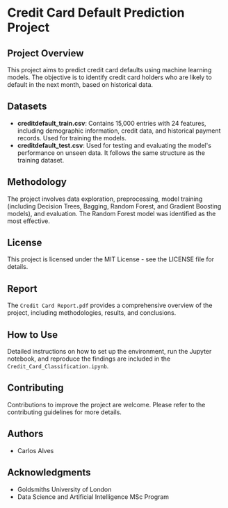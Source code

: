 # Credit Card Default Prediction Project

## Project Overview
This project aims to predict credit card defaults using machine learning models. The objective is to identify credit card holders who are likely to default in the next month, based on historical data.

## Datasets
- **creditdefault_train.csv**: Contains 15,000 entries with 24 features, including demographic information, credit data, and historical payment records. Used for training the models.
- **creditdefault_test.csv**: Used for testing and evaluating the model's performance on unseen data. It follows the same structure as the training dataset.

## Methodology
The project involves data exploration, preprocessing, model training (including Decision Trees, Bagging, Random Forest, and Gradient Boosting models), and evaluation. The Random Forest model was identified as the most effective.

## License
This project is licensed under the MIT License - see the LICENSE file for details.

## Report
The `Credit Card Report.pdf` provides a comprehensive overview of the project, including methodologies, results, and conclusions.

## How to Use
Detailed instructions on how to set up the environment, run the Jupyter notebook, and reproduce the findings are included in the `Credit_Card_Classification.ipynb`.

## Contributing
Contributions to improve the project are welcome. Please refer to the contributing guidelines for more details.

## Authors
- Carlos Alves

## Acknowledgments
- Goldsmiths University of London
- Data Science and Artificial Intelligence MSc Program

